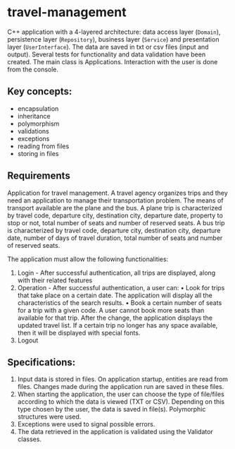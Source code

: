 # travel-management
C++ application with a 4-layered architecture: data access layer (`Domain`), persistence layer (`Repository`), business layer (`Service`) and presentation layer (`UserInterface`). The data are saved in txt or csv files (input and output). Several tests for functionality and data validation have been created. The main class is Applications. Interaction with the user is done from the console.

## Key concepts:
- encapsulation
- inheritance
- polymorphism
- validations
- exceptions
- reading from files
- storing in files

## Requirements

Application for travel management. A travel agency organizes trips and they need an application to manage their transportation problem. The means of transport available are the plane and the bus. A plane trip is characterized by travel code, departure city, destination city, departure date, property to stop or not, total number of seats and number of reserved seats. A bus trip is characterized by travel code, departure city, destination city, departure date, number of days of travel duration, total number of seats and number of reserved seats.

The application must allow the following functionalities:
1. Login - After successful authentication, all trips are displayed, along with their related features
2. Operation - After successful authentication, a user can:
• Look for trips that take place on a certain date. The application will display all the characteristics of the search results.
• Book a certain number of seats for a trip with a given code. A user cannot book more seats than available for that trip. After the change, the application displays the updated travel list. If a certain trip no longer has any space available, then it will be displayed with special fonts.
3. Logout

## Specifications:
1. Input data is stored in files. On application startup, entities are read from files. Changes made during the application run are saved in these files.
2. When starting the application, the user can choose the type of file/files according to which the data is viewed (TXT or CSV). Depending on this type chosen by the user, the data is saved in file(s). Polymorphic structures were used.
3. Exceptions were used to signal possible errors.
4. The data retrieved in the application is validated using the Validator classes.
